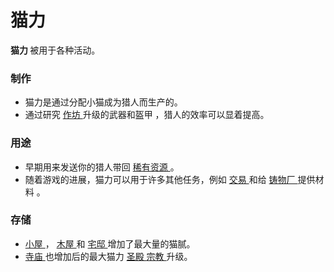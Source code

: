 # 猫力
<strong>
          猫力
    </strong>
        被用于各种活动。
        
### 制作
<ul>
      <li>
           猫力是通过分配小猫成为猎人而生产的。
      </li>
      <li>
            通过研究
        <a href="#workshop">
              作坊
        </a>
            升级的武器和盔甲
            ，猎人的效率可以显着提高。
      </li>
    </ul>
    
### 用途
<ul>
      <li>
            早期用来发送你的猎人带回
        <a href="#Resources#_Rare_Resources">
              稀有资源
        </a>
            。
      </li>
      <li>
            随着游戏的进展，猫力可以用于许多其他任务，例如
        <a href="#Trade">
              交易
        </a>
            和给
        <a href="#Buildings#Mint">
              铸物厂
        </a>提供材料
            。
      </li>
    </ul>
    
### 存储
<ul>
      <li>
        <a href="#Buildings#Hut">
              小屋
        </a>
            ，
        <a href="#Buildings#Log_House">
              木屋
        </a>
            和
        <a href="#Buildings#Mansion">
              宅邸
        </a>
            增加了最大量的猫腻。
      </li>
      <li>
        <a href="#Buildings#Temple">
              寺庙
        </a>
            也增加后的最大猫力
        <a href="#Religion#Templars">
              圣殿
        </a>
        <a href="#Religion">
              宗教
        </a>
            升级。
      </li>
    </ul>
